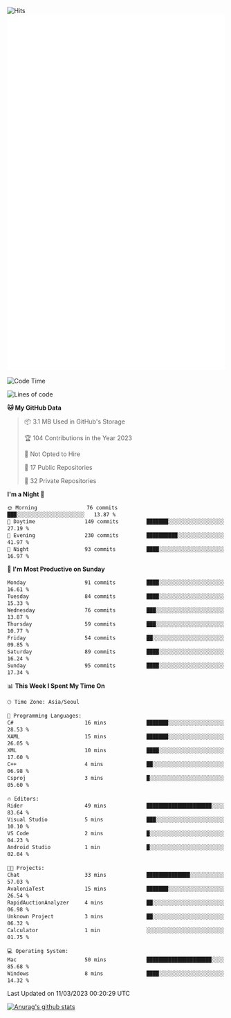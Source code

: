 ![Hits](https://hits.seeyoufarm.com/api/count/incr/badge.svg?url=https%3A%2F%2Fgithub.com%2Fkokose1234&count_bg=%2379C83D&title_bg=%23555555&icon=apple.svg&icon_color=%23E7E7E7&title=hits&edge_flat=false)
<br/>
![Metrics](https://github.com/kokose1234/kokose1234/blob/main/github-metrics.svg)

<!--START_SECTION:waka-->
![Code Time](http://img.shields.io/badge/Code%20Time-780%20hrs%2013%20mins-blue)

![Lines of code](https://img.shields.io/badge/From%20Hello%20World%20I%27ve%20Written-17.6%20million%20lines%20of%20code-blue)

**🐱 My GitHub Data** 

> 📦 3.1 MB Used in GitHub's Storage 
 > 
> 🏆 104 Contributions in the Year 2023
 > 
> 🚫 Not Opted to Hire
 > 
> 📜 17 Public Repositories 
 > 
> 🔑 32 Private Repositories 
 > 
**I'm a Night 🦉** 

```text
🌞 Morning                76 commits          ███░░░░░░░░░░░░░░░░░░░░░░   13.87 % 
🌆 Daytime                149 commits         ███████░░░░░░░░░░░░░░░░░░   27.19 % 
🌃 Evening                230 commits         ██████████░░░░░░░░░░░░░░░   41.97 % 
🌙 Night                  93 commits          ████░░░░░░░░░░░░░░░░░░░░░   16.97 % 
```
📅 **I'm Most Productive on Sunday** 

```text
Monday                   91 commits          ████░░░░░░░░░░░░░░░░░░░░░   16.61 % 
Tuesday                  84 commits          ████░░░░░░░░░░░░░░░░░░░░░   15.33 % 
Wednesday                76 commits          ███░░░░░░░░░░░░░░░░░░░░░░   13.87 % 
Thursday                 59 commits          ███░░░░░░░░░░░░░░░░░░░░░░   10.77 % 
Friday                   54 commits          ██░░░░░░░░░░░░░░░░░░░░░░░   09.85 % 
Saturday                 89 commits          ████░░░░░░░░░░░░░░░░░░░░░   16.24 % 
Sunday                   95 commits          ████░░░░░░░░░░░░░░░░░░░░░   17.34 % 
```


📊 **This Week I Spent My Time On** 

```text
🕑︎ Time Zone: Asia/Seoul

💬 Programming Languages: 
C#                       16 mins             ███████░░░░░░░░░░░░░░░░░░   28.53 % 
XAML                     15 mins             ███████░░░░░░░░░░░░░░░░░░   26.05 % 
XML                      10 mins             ████░░░░░░░░░░░░░░░░░░░░░   17.60 % 
C++                      4 mins              ██░░░░░░░░░░░░░░░░░░░░░░░   06.98 % 
Csproj                   3 mins              █░░░░░░░░░░░░░░░░░░░░░░░░   05.60 % 

🔥 Editors: 
Rider                    49 mins             █████████████████████░░░░   83.64 % 
Visual Studio            5 mins              ███░░░░░░░░░░░░░░░░░░░░░░   10.10 % 
VS Code                  2 mins              █░░░░░░░░░░░░░░░░░░░░░░░░   04.23 % 
Android Studio           1 min               █░░░░░░░░░░░░░░░░░░░░░░░░   02.04 % 

🐱‍💻 Projects: 
Chat                     33 mins             ██████████████░░░░░░░░░░░   57.03 % 
AvaloniaTest             15 mins             ███████░░░░░░░░░░░░░░░░░░   26.54 % 
RapidAuctionAnalyzer     4 mins              ██░░░░░░░░░░░░░░░░░░░░░░░   06.98 % 
Unknown Project          3 mins              ██░░░░░░░░░░░░░░░░░░░░░░░   06.32 % 
Calculator               1 min               ░░░░░░░░░░░░░░░░░░░░░░░░░   01.75 % 

💻 Operating System: 
Mac                      50 mins             █████████████████████░░░░   85.68 % 
Windows                  8 mins              ████░░░░░░░░░░░░░░░░░░░░░   14.32 % 
```


 Last Updated on 11/03/2023 00:20:29 UTC
<!--END_SECTION:waka-->

[![Anurag's github stats](https://github-readme-stats.vercel.app/api?username=kokose1234&theme=dracula)](https://github.com/anuraghazra/github-readme-stats)



	
